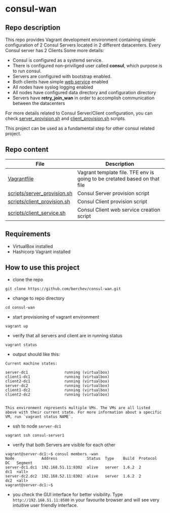 # consul-wan

## Repo description
This repo provides Vagrant development environment containing simple configuration of 2 Consul Servers located in 2 different datacenters. Every Consul server has 2 Clients 
Some more details:
- Consul is configured as a systemd service.
- There is configured non-priviliged user called **consul**, which purpose is to run consul.
- Servers are configured with bootstrap enabled.
- Both clients have simple [web service](https://github.com/berchev/consul-wan/blob/master/scripts/client_service.sh) enabled 
- All nodes have syslog logging enabled
- All nodes have configured data directory and configuration directory
- Servers have **retry_join_wan** in order to accomplish communication between the datacenters

For more details related to Consul Server/Client configuration, you can check [server_provision.sh](https://github.com/berchev/consul-wan/blob/master/scripts/server_provision.sh) and [client_provision.sh](https://github.com/berchev/consul-wan/blob/master/scripts/client_provision.sh) scripts.

This project can be used as a fundamental step for other consul related project.

## Repo content
| File                   | Description                      |
|         ---            |                ---               |
| [Vagrantfile](Vagrantfile) | Vagrant template file. TFE env is going to be cretated based on that file|
| [scripts/server_provision.sh](scripts/server_provision.sh) | Consul Server provision script|
| [scripts/client_provision.sh](scripts/client_provision.sh) | Consul Client provision script|
| [scripts/client_service.sh](scripts/client_service.sh) | Consul Client web service creation script|


## Requirements
- VirtualBox installed
- Hashicorp Vagrant installed

## How to use this project
- clone the repo 
```
git clone https://github.com/berchev/consul-wan.git
```
- change to repo directory
```
cd consul-wan
```
- start provisioning of vagrant environment
```
vagrant up
```
- verify that all servers and client are in running status
```
vagrant status
```
- output should like this:
```
Current machine states:

server-dc1                running (virtualbox)
client1-dc1               running (virtualbox)
client2-dc1               running (virtualbox)
server-dc2                running (virtualbox)
client1-dc2               running (virtualbox)
client2-dc2               running (virtualbox)


This environment represents multiple VMs. The VMs are all listed
above with their current state. For more information about a specific
VM, run `vagrant status NAME`.
```
- ssh to node `server-dc1`
```
vagrant ssh consul-server1
```
- verify that both Servers are visible for each other
```
vagrant@server-dc1:~$ consul members -wan
Node            Address             Status  Type    Build  Protocol  DC   Segment
server-dc1.dc1  192.168.51.11:8302  alive   server  1.6.2  2         dc1  <all>
server-dc2.dc2  192.168.52.11:8302  alive   server  1.6.2  2         dc2  <all>
vagrant@server-dc1:~$ 
```
- you check the GUI interface for better visibility. Type `http://192.168.51.11:8500` in your favourite browser and will see very intuitive user friendly interface.

